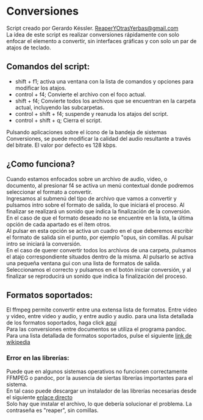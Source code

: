﻿# Conversiones
Script creado por Gerardo Késsler. [ReaperYOtrasYerbas@gmail.com](mailTo:ReaperYOtrasYerbas@gmail.com)  
La idea de este script es realizar conversiones rápidamente con solo enfocar el elemento a convertir, sin interfaces gráficas y con solo un par de atajos de teclado.  

## Comandos del script:

* shift + f1; activa una ventana con la lista de comandos y opciones para modificar los atajos.
* control + f4; Convierte el archivo con el foco actual.
* shift + f4; Convierte todos los archivos que se encuentran en la carpeta actual, incluyendo las subcarpetas.
* control + shift + f4; suspende y reanuda los atajos del script.
* control + shift + q; Cierra el script.

Pulsando aplicaciones sobre el ícono de la bandeja de sistemas Conversiones, se puede modificar la calidad del audio resultante a través del bitrate. El valor por defecto es 128 kbps.

## ¿Como funciona?
Cuando estamos enfocados sobre un archivo de audio, video, o documento, al presionar f4 se activa un menú contextual donde podremos seleccionar el formato a convertir.  
Ingresamos al submenú del tipo de archivo que vamos a convertir y pulsamos intro sobre el formato de salida, lo que iniciará el proceso. Al finalizar se realizará un sonido que indica la finalización de la conversión.  
En el caso de que el formato deseado no se encuentre en la lista, la última opción de cada apartado es el ítem otros.  
Al pulsar en esta opción se activa un cuadro en el que deberemos escribir el formato de salida sin el punto, por ejemplo "opus, sin comillas. Al  pulsar intro se iniciará la conversión.  
En el caso de querer convertir todos los archivos de una carpeta, pulsamos el atajo correspondiente situados dentro de la misma. Al pulsarlo se activa una pequeña ventana gui con una lista de formatos de salida. Seleccionamos el correcto y pulsamos en el botón iniciar conversión, y al finalizar se reproducirá un sonido que indica la finalización del proceso.  

## Formatos soportados:
El ffmpeg permite convertir entre una extensa lista de formatos. Entre video y video, entre video y audio, y entre audio y audio.
para una lista detallada de los formatos soportados, haga click 
[aquí](https://es.wikipedia.org/wiki/FFmpeg)  
Para las conversiones entre documentos se utiliza el programa pandoc. Para una lista detallada de formatos soportados, pulse el siguiente
[link de wikipedia](https://es.wikipedia.org/wiki/Pandoc)  

### Error en las librerías:
Puede que en algunos sistemas operativos no funcionen correctamente FFMPEG o pandoc, por la ausencia de siertas librerías importantes para el sistema.  
En tal caso puede descargar un instalador de las librerías necesarias desde el siguiente
[enlace directo](https://www.mediafire.com/file/0a6bpgnr9rhf4kp/MPVCI_2.5_setup.rar/file)  
 Solo hay que instalar el archivo, lo que debería solucionar el problema.
La contraseña es "reaper", sin comillas.

